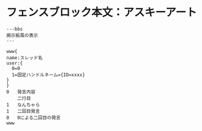 # フェンスブロック本文：アスキーアート

```javel
---bbs
掲示板風の表示
---
```
````javel
www{
name:スレッド名
user:{
  0=0
  1=固定ハンドルネーム={ID=xxxx}
}
}
0   発言内容
    二行目
1   なんちゃら
1   二回目発言
0   0による二回目の発言
www
````

